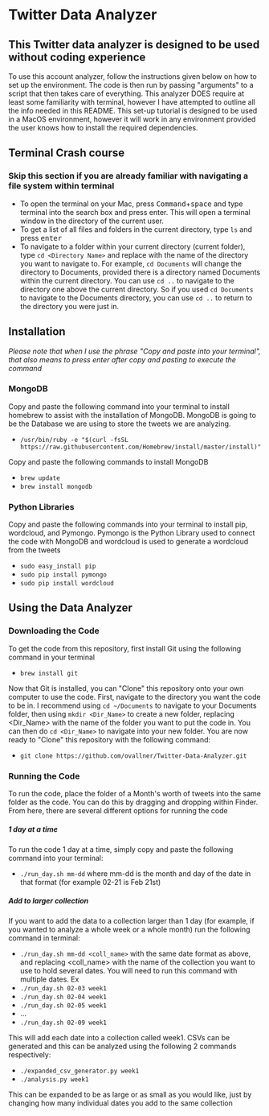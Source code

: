 # Twitter Data Analyzer

## This Twitter data analyzer is designed to be used without coding experience

To use this account analyzer, follow the instructions given below on how to set up the environment. The code is then run by passing "arguments" to a script that then takes care of everything. This analyzer DOES require at least some familiarity with terminal, however I have attempted to outline all the info needed in this README. This set-up tutorial is designed to be used in a MacOS environment, however it will work in any environment provided the user knows how to install the
required dependencies.

## Terminal Crash course

### Skip this section if you are already familiar with navigating a file system within terminal

- To open the terminal on your Mac, press <kbd>Command</kbd>+<kbd>space</kbd> and type terminal into the search box and press enter. This will open a terminal window in the directory of the current user. 
- To get a list of all files and folders in the current directory, type `ls` and press <kbd>enter</kbd>
- To navigate to a folder within your current directory (current folder), type `cd <Directory Name>` and replace <Directory Name> with the name of the directory you want to navigate to. For example, `cd Documents` will change the directory to Documents, provided there is a directory named Documents within the current directory. You can use `cd ..` to navigate to the directory one above the current directory. So if you used `cd Documents` to navigate to the Documents directory, you can use `cd ..` to return to the directory you were just in.

## Installation
*Please note that when I use the phrase "Copy and paste into your terminal", that also means to press enter after copy and pasting to execute the command*
### MongoDB

Copy and paste the following command into your terminal to install homebrew to assist with the installation of MongoDB. MongoDB is going to be the Database we are using to store the tweets we are analyzing.

- `/usr/bin/ruby -e "$(curl -fsSL https://raw.githubusercontent.com/Homebrew/install/master/install)"`

Copy and paste the following commands to install MongoDB
- `brew update`
- `brew install mongodb`

### Python Libraries

Copy and paste the following commands into your terminal to install pip, wordcloud, and Pymongo. Pymongo is the Python Library used to connect the code with MongoDB and wordcloud is used to generate a wordcloud from the tweets
- `sudo easy_install pip`
- `sudo pip install pymongo`
- `sudo pip install wordcloud`

## Using the Data Analyzer
### Downloading the Code
To get the code from this repository, first install Git using the following command in your terminal
- `brew install git`

Now that Git is installed, you can "Clone" this repository onto your own computer to use the code. First, navigate to the directory you want the code to be in. I recommend using `cd ~/Documents` to navigate to your Documents folder, then using `mkdir <Dir_Name>` to create a new folder, replacing <Dir_Name> with the name of the folder you want to put the code in. You can then do `cd <Dir_Name>` to navigate into your new folder. You are now ready to "Clone" this repository with the
following command:
- `git clone https://github.com/ovallner/Twitter-Data-Analyzer.git`

### Running the Code
To run the code, place the folder of a Month's worth of tweets into the same folder as the code. You can do this by dragging and dropping within Finder. From here, there are several different options for running the code
##### 1 day at a time
To run the code 1 day at a time, simply copy and paste the following command into your terminal:
- `./run_day.sh mm-dd` 
where mm-dd is the month and day of the date in that format (for example 02-21 is Feb 21st)

##### Add to larger collection
If you want to add the data to a collection larger than 1 day (for example, if you wanted to analyze a whole week or a whole month) run the following command in terminal:
- `./run_day.sh mm-dd <coll_name>`
with the same date format as above, and replacing <coll_name> with the name of the collection you want to use to hold several dates. You will need to run this command with multiple dates.
Ex
- `./run_day.sh 02-03 week1`
- `./run_day.sh 02-04 week1`
- `./run_day.sh 02-05 week1`
- ...
- `./run_day.sh 02-09 week1`

This will add each date into a collection called week1. CSVs can be generated and this can be analyzed using the following 2 commands respectively:
- `./expanded_csv_generator.py week1`
- `./analysis.py week1`

This can be expanded to be as large or as small as you would like, just by changing how many individual dates you add to the same collection
